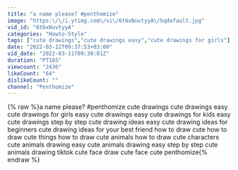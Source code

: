 ```yaml
---
title: "a name please? #penthomize"
image: "https:\/\/i.ytimg.com\/vi\/6t6xNuvtyyA\/hqdefault.jpg"
vid_id: "6t6xNuvtyyA"
categories: "Howto-Style"
tags: ["cute drawings","cute drawings easy","cute drawings for girls"]
date: "2022-03-12T09:37:53+03:00"
vid_date: "2022-03-11T09:30:01Z"
duration: "PT16S"
viewcount: "2436"
likeCount: "64"
dislikeCount: ""
channel: "Penthomize"
---
```

{% raw %}a name please? #penthomize cute drawings cute drawings easy cute drawings for girls easy cute drawings easy cute drawings for kids easy cute drawings step by step cute drawing ideas easy cute drawing ideas for beginners cute drawing ideas for your best friend how to draw cute how to draw cute things how to draw cute animals how to draw cute characters cute animals drawing easy cute animals drawing easy step by step cute animals drawing tiktok cute face draw cute face cute penthomize{% endraw %}
